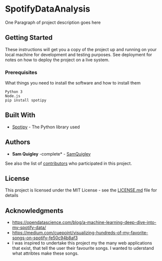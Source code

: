 # SpotifyDataAnalysis

One Paragraph of project description goes here

## Getting Started

These instructions will get you a copy of the project up and running on your local machine for development and testing purposes. See deployment for notes on how to deploy the project on a live system.

### Prerequisites

What things you need to install the software and how to install them

```
Python 3
Node.js
pip install spotipy
```


## Built With

* [Spotipy](http://spotipy.readthedocs.io/en/latest/) - The Python library used


## Authors

* **Sam Quigley** -complete* - [SamQuigley](https://github.com/SamQuigley)

See also the list of [contributors](https://github.com/SamQuigley/contributors) who participated in this project.

## License

This project is licensed under the MIT License - see the [LICENSE.md](LICENSE.md) file for details

## Acknowledgments

* https://opendatascience.com/blog/a-machine-learning-deep-dive-into-my-spotify-data/
* https://medium.com/cuepoint/visualizing-hundreds-of-my-favorite-songs-on-spotify-fe50c94b8af3
* I was inspired to undertake this project my the many web applications that exist, that tell the user their favourite songs. I wanted to uderstand what attribtes make these songs.
